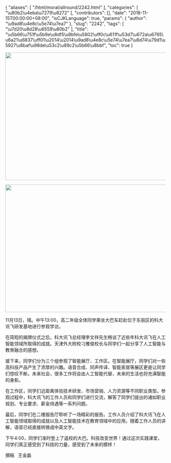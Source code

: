 {
    "aliases": [
        "/html/moral/allround/2242.html"
    ],
    "categories": [
        "\u80b2\u4eba\u7279\u8272"
    ],
    "contributors": [],
    "date": "2018-11-15T00:00:00+08:00",
    "isCJKLanguage": true,
    "params": {
        "author": "\u9ad8\u4e8c\u5e74\u7ea7"
    },
    "slug": "2242",
    "tags": [
        "\u7d20\u8d28\u6559\u80b2"
    ],
    "title": "\u5b66\u751f\u5b9e\u8df5\u8bfe\u5802\uff0c\u611f\u53d7\u672a\u6765\u6a21\u6837\uff01\u2014\u2014\u9ad8\u4e8c\u5e74\u7ea7\u8d74\u79d1\u5927\u8baf\u98de\u53c2\u89c2\u5b66\u8bbf",
    "toc": true
}


<img
    src="https://cdn.tfls.online/mirror/full/e5fecd48cc513a505644bda2b76122c6d777fb8e.jpg"
    style="display:block;margin-left:auto;margin-right:auto;"
    decoding="async"
    fetchpriority="auto"
    loading="lazy"
    height="400"
    width="600"
/>





<img
    src="https://cdn.tfls.online/mirror/full/fcf54d6dc7e2ca4d4ddda2e05b668112b1ba084e.jpg"
    style="display:block;margin-left:auto;margin-right:auto;"
    decoding="async"
    fetchpriority="auto"
    loading="lazy"
    height="400"
    width="600"
/>







11月13日，晴。中午13:00，高二年级全体同学乘坐大巴车赶赴位于东丽区的科大讯飞研发基地进行参观学访。




在简短的揭牌仪式之后，科大讯飞总经理李文祥先生畅谈了近些年科大讯飞在人工智能领域所取得的成就。天津外大附校刁雅俊校长与同学们一起分享了人工智能与教育融合的感想。




接下来，同学们分为三个组参观了智能展厅、工作区。在智能展厅，同学们对一些高科技产品产生了浓厚的兴趣。语音合成、同声传译、智能家居等展区更是让同学们惊叹不断。未来社会，很多工作将会由人工智能代替，未来的生活也将充满智能的身影。




在工作区，同学们近距离体验技术研发、市场营销、人力资源等不同职业类型。参观过程中，科大讯飞的工作人员和同学们进行交流，解答了同学们提出的诸如职业规划、专业要求、薪金待遇等一系列问题。




最后，同学们在二楼报告厅聆听了一场精彩的报告。工作人员介绍了科大讯飞在人工智能领域取得的成就以及人工智能技术在教育领域中的应用。随着工作人员的讲解，语音已经直接转换成中英文字。




下午4:00，同学们准时登上了返校的大巴。科技改变世界！通过这次实践课堂，同学们真正感受到了科技的力量，感受到了未来的模样！





  






撰稿   王金磊


